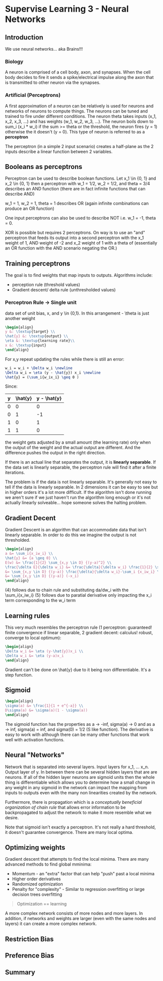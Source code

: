 # Supervise Learning 3 - Neural Networks

## Introduction
We use neural networks... aka Brains!!!

### Biology

A neuron is comprised of a cell body, axon, and synapses. When the cell body decides to fire it sends a spike/electrical impulse along the axon that is transmitted to other neuron via the synapses.

### Artificial (Perceptrons)

A first approximation of a neuron can be relatively is used for neurons and networks of neurons to compute things. The neurons can be tuned and trained to fire under different conditions. The neuron theta takes  inputs (x_1, x_2, x_3, ...) and has weights (w_1, w_2, w_3, ...). The neuron boils down to sum_i (x_i * w_i)  if the sum >= theta or the threshold, the neuron fires (y = 1) otherwise the it doesn't (y = 0). This type of neuron is referred to as a **perceptron**

The perceptron (in a simple 2 input scenario) creates a half-plane as the 2 inputs describe a linear function between 2 variables.


## Booleans as perceptrons

Perceptron can be used to describe boolean functions. Let x_1 \in {0, 1} and x_2 \in {0, 1} then a perceptron with w_1 = 1/2, w_2 = 1/2, and theta = 3/4 describes an AND function (there are in fact infinite functions that can describe AND)

w_1 = 1, w_2 = 1, theta = 1 describes OR (again infinite combinations can produce an OR function)

One input perceptrons can also be used to describe NOT i.e. w_1 = -1, theta = 0.

XOR is possible but requires 2 perceptrons. On way is to use an "and" perceptron that feeds its output into a second perceptron with the x_1 weight of 1, AND weight of -2 and x_2 weight of 1 with a theta of (essentially an OR function with the AND scenario negating the OR.)

## Training perceptrons

The goal is to find weights that map inputs to outputs. Algorithms include:
* perception rule (threshold values)
* Gradient descent/ delta rule (unthresholded values)

### Perceptron Rule -> Single unit

data set of unit bias, x, and y \in {0,1}. In this arrangement - \theta is just another weight

```tex
\begin{align}
y &: \textup{target} \\
\hat{y} &: \textup{output} \\
\eta &: \textup{learning rate}\\
x &: \textup{input}
\end{align}

```

For x,y repeat updating the rules while there is still an error:

```tex
w_i = w_i + \Delta w_i \newline
\Delta w_i = \eta (y - \hat{y}) x_i \newline
\hat{y} = (\sum_i{w_ix_i} \geq 0 )
```
Since:

| y     | \hat{y}   | y - \hat{y}   |
| ----- | --------- | ------------- |
| 0     | 0         | 0             |
| 0     | 1         | -1            |
| 1     | 0         | 1             |
| 1     | 1         | 0             |


the weight gets adjusted by a small amount (the learning rate) only when the output of the weight and the actual output are different. And the difference pushes the output in the right direction.

If there is an actual line that separates the output, it is **linearly separable**. If the data set is linearly separable, the perceptron rule will find it after a finite iterations.

The problem is if the data is not linearly separable. It's generally not easy to tell if the data is linearly separable. In 2 dimensions it can be easy to see but in higher orders it's a lot more difficult. If the algorithm isn't done running we aren't sure if we just haven't run the algorithm long enough or it's not actually linearly solveable... hope someone solves the halting problem.

## Gradient Decent

Gradient Descent is an algorithm that can accommodate data that isn't linearly separable. In order to do this we imagine the output is not thresholded.

```tex
\begin{align}
a &= \sum_i{x_iw_i} \\
\hat{y} &= {a \geq 0} \\
E(w) &= \frac{1}{2} \sum_{x,y \in D} {(y-a)^2} \\
\frac{\delta E}{\delta w_i} &= \frac{\delta}{\delta w_i} \frac{1}{2} \sum_{x,y \in D} {(y-a)^2} \\
&= \sum_{x,y \in D} {(y-a)} \frac{\delta}{\delta w_i}-\sum_i {x_iw_i} \\
&= \sum_{x,y \in D} {(y-a)} (-x_i)
\end{align}
```

(4) follows due to chain rule and substituting da/dw_i with the \sum_i{x_iw_i}
(5) follows due to paratial derivative only impacting the x_i term corresponding to the w_i term

## Learning rules

This very much resembles the perceptron rule (1 perceptron: guaranteed! finite convergence if linear separable, 2 gradient decent: calculus! robust, converge to local optimum): 

```tex
\begin{align}
\Delta w_i &= \eta (y-\hat{y})x_i \\
\Delta w_i &= \eta (y-a)x_i
\end{align}
```

Gradient can't be done on \hat{y} due to it being non differentiable. It's a step function.


## Sigmoid

```tex
\begin{align}
\sigma(a) &= \frac{1}{1 + e^{-a}} \\
D\sigma(a) &= \sigma(a)(1 - \sigma(a))
\end{align}
```

The sigmoid function has the properties as a -> -inf, sigma(a) -> 0 and as a -> inf, sigma(a) = inf, and sigma(0) = 1/2 (S like function). The derivative is easy to work with although there can be many other functions that work well with activation functions.

## Neural "Networks"

Network that is separated into several layers. Input layers for x_1, ... x_n. Output layer of y. In between there can be several hidden layers that are are neurons. If all of the hidden layer neurons are sigmoid units then the whole thing is differentiable which allows you to determine how a small change in any weight in any sigmoid in the network can impact the mapping from inputs to outputs even with the many non linearities created by the network.

Furthermore, there is propagation which is a *conceptually beneficial organization of chain rule* that allows error information to be backpropagated to adjust the network to make it more resemble what we desire.

Note that sigmoid isn't exactly a perceptron. It's not really a hard threshold, it doesn't guarantee convergence. There are many local optima.

## Optimizing weights

Gradient descent that attempts to find the local minima. There are many advanced methods to find global mminima:
- Momentum - an "extra" factor that can help "push" past a local minima
- Higher order derivatives
- Randomized optimization
- Penalty for "complexity" - Similar to regression overfitting or large decision trees overfitting

> Optimization == learning

A more complex network consists of more nodes and more layers. In addition, if networks and weights are larger (even with the same nodes and layers) it can create a more complex network.


## Restriction Bias


## Preference Bias


## Summary

